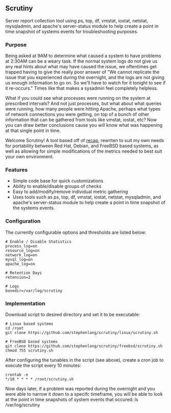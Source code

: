 ## Scrutiny

Server report collection tool using ps, top, df, vmstat, iostat, netstat,
mysqladmin, and apache's server-status module to help create a point in
time snapshot of systems events for troubleshooting purposes.


### Purpose

Being asked at 9AM to determine what caused a system to have problems at
2:30AM can be a weary task.  If the normal system logs do not give us any
real hints about what may have caused the issue, we oftentimes get trapped
having to give the really poor answer of "We cannot replicate the issue
that you experienced during the overnight, and the logs are not giving us
enough information to go on.  So we'll have to watch for it tonight to see
if it re-occurs."  Times like that makes a sysadmin feel completely
helpless.

What if you could see what processes were running on the system at
prescribed intervals?  And not just processes, but what about what queries
were running, how many people were hitting Apache, perhaps what types of
network connections you were getting, on top of a bunch of other
information that can be gathered from tools like vmstat, iostat, etc?  Now
you can draw better conclusions cause you will know what was happening at
that single point in time.

Welcome Scrutiny!  A tool based off of
[recap](https://github.com/rackspace/recap), rewriten to suit my own
needs for portability between Red Hat, Debian, and FreeBSD based systems,
as well as allowing for simple modifications of the metrics needed to best
suit your own environment.


### Features

- Simple code base for quick customizations
- Ability to enable/disable groups of checks
- Easy to add/modify/remove individual metric gathering
- Uses tools such as ps, top, df, vmstat, iostat, netstat, mysqladmin, and
  apache's server-status module to help create a point in time snapshot of
the systems events.


### Configuration

The currently configurable options and thresholds are listed below:

	# Enable / Disable Statistics
	process_log=on
	resource_log=on
	network_log=on
	mysql_log=on
	apache_log=on

	# Retention Days
	retension=2

	# Logs
	basedir=/var/log/scrutiny


### Implementation

Download script to desired directory and set it to be executable:

	# Linux based systems
	cd /root
	git clone https://github.com/stephenlang/scrutiny/linux/scrutiny.sh

	# FreeBSD based systems
	git clone https://github.com/stephenlang/scrutiny/freebsd/scrutiny.sh
	chmod 755 scrutiny.sh

After configuring the tunables in the script (see above), create a cron job
to execute the script every 10 minutes:

	crontab -e
	*/10 * * * * /root/scrutiny.sh

Now days later, if a problem was reported during the overnight and you were
able to narrow it down to a specifc timeframe, you will be able to look at
the point in time snapshots of system events that occured:
ls /var/log/scrutiny
